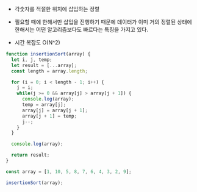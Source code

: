 - 각숫자를 적절한 위치에 삽입하는 정렬

- 필요할 때에 한해서만 삽입을 진행하기 때문에 데이터가 이미 거의 정렬된 상태에 한해서는 어떤 알고리즘보다도 빠르다는 특징을 가지고 있다.

- 시간 복잡도 O(N^2)

``` javascript
function insertionSort(array) {
  let i, j, temp;
  let result = [...array];
  const length = array.length;

  for (i = 0; i < length - 1; i++) {
    j = i;
    while(j >= 0 && array[j] > array[j + 1]) {
      console.log(array);
      temp = array[j];
      array[j] = array[j + 1];
      array[j + 1] = temp;
      j--;
    }
  }

  console.log(array);

  return result;
}

const array = [1, 10, 5, 8, 7, 6, 4, 3, 2, 9];

insertionSort(array);
```